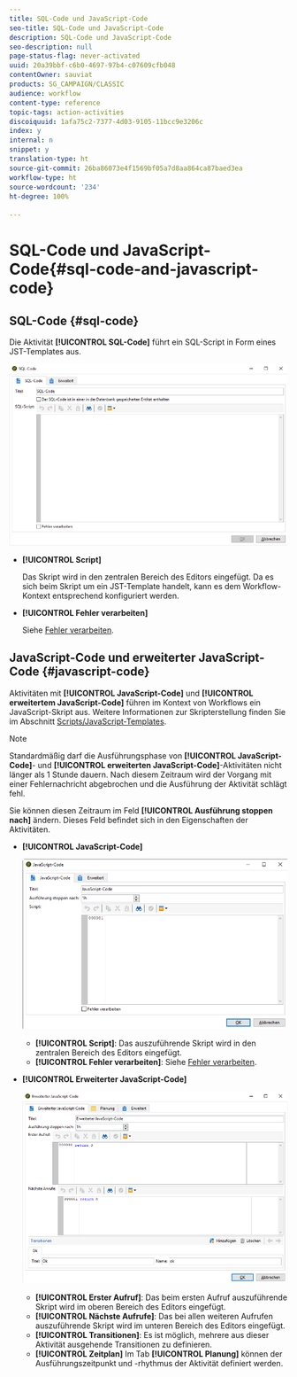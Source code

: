 ```yaml
---
title: SQL-Code und JavaScript-Code
seo-title: SQL-Code und JavaScript-Code
description: SQL-Code und JavaScript-Code
seo-description: null
page-status-flag: never-activated
uuid: 20a39bbf-c6b0-4697-97b4-c07609cfb048
contentOwner: sauviat
products: SG_CAMPAIGN/CLASSIC
audience: workflow
content-type: reference
topic-tags: action-activities
discoiquuid: 1afa75c2-7377-4d03-9105-11bcc9e3206c
index: y
internal: n
snippet: y
translation-type: ht
source-git-commit: 26ba86073e4f1569bf05a7d8aa864ca87baed3ea
workflow-type: ht
source-wordcount: '234'
ht-degree: 100%

---
```



# SQL-Code und JavaScript-Code{#sql-code-and-javascript-code}

## SQL-Code {#sql-code}

Die Aktivität **[!UICONTROL SQL-Code]** führt ein SQL-Script in Form eines JST-Templates aus.

![](assets/sql_code.png)

* **[!UICONTROL Script]**

   Das Skript wird in den zentralen Bereich des Editors eingefügt. Da es sich beim Skript um ein JST-Template handelt, kann es dem Workflow-Kontext entsprechend konfiguriert werden.

* **[!UICONTROL Fehler verarbeiten]**

   Siehe [Fehler verarbeiten](../../workflow/using/monitoring-workflow-execution.md#processing-errors).

## JavaScript-Code und erweiterter JavaScript-Code {#javascript-code}

Aktivitäten mit **[!UICONTROL JavaScript-Code]** und **[!UICONTROL erweitertem JavaScript-Code]** führen im Kontext von Workflows ein JavaScript-Skript aus. Weitere Informationen zur Skripterstellung finden Sie im Abschnitt [Scripts/JavaScript-Templates](../../workflow/using/javascript-scripts-and-templates.md).

>[!NOTE]
>
>Standardmäßig darf die Ausführungsphase von **[!UICONTROL JavaScript-Code]**- und **[!UICONTROL erweiterten JavaScript-Code]**-Aktivitäten nicht länger als 1 Stunde dauern. Nach diesem Zeitraum wird der Vorgang mit einer Fehlernachricht abgebrochen und die Ausführung der Aktivität schlägt fehl.
>
>Sie können diesen Zeitraum im Feld **[!UICONTROL Ausführung stoppen nach]** ändern. Dieses Feld befindet sich in den Eigenschaften der Aktivitäten.

* **[!UICONTROL JavaScript-Code]**

   ![](assets/javascript_code.png)

   * **[!UICONTROL Script]**: Das auszuführende Skript wird in den zentralen Bereich des Editors eingefügt.
   * **[!UICONTROL Fehler verarbeiten]**: Siehe [Fehler verarbeiten](../../workflow/using/monitoring-workflow-execution.md#processing-errors).

* **[!UICONTROL Erweiterter JavaScript-Code]**

   ![](assets/advanced_javascript_code.png)

   * **[!UICONTROL Erster Aufruf]**: Das beim ersten Aufruf auszuführende Skript wird im oberen Bereich des Editors eingefügt.
   * **[!UICONTROL Nächste Aufrufe]**: Das bei allen weiteren Aufrufen auszuführende Skript wird im unteren Bereich des Editors eingefügt.
   * **[!UICONTROL Transitionen]**: Es ist möglich, mehrere aus dieser Aktivität ausgehende Transitionen zu definieren.
   * **[!UICONTROL Zeitplan]** Im Tab **[!UICONTROL Planung]** können der Ausführungszeitpunkt und -rhythmus der Aktivität definiert werden.
